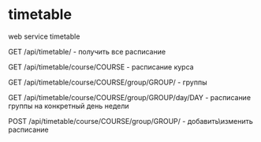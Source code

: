 timetable
=========

web service timetable

GET /api/timetable/ - получить все расписание

GET /api/timetable/course/COURSE - расписание <nom> курса

GET /api/timetable/course/COURSE/group/GROUP/ - группы

GET /api/timetable/course/COURSE/group/GROUP/day/DAY - расписание группы на конкретный день недели

POST /api/timetable/course/COURSE/group/GROUP/ - добавить\изменить расписание
